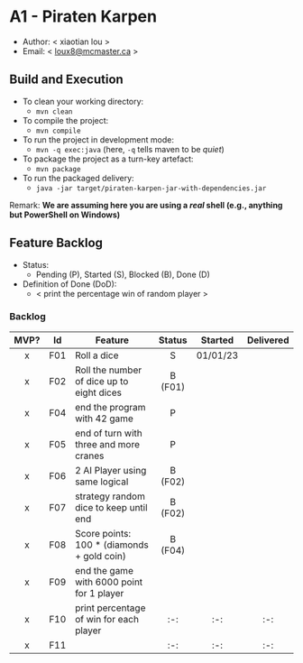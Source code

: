 # A1 - Piraten Karpen

  * Author: < xiaotian lou >
  * Email: < loux8@mcmaster.ca >

## Build and Execution

  * To clean your working directory:
    * `mvn clean`
  * To compile the project:
    * `mvn compile`
  * To run the project in development mode:
    * `mvn -q exec:java` (here, `-q` tells maven to be _quiet_)
  * To package the project as a turn-key artefact:
    * `mvn package`
  * To run the packaged delivery:
    * `java -jar target/piraten-karpen-jar-with-dependencies.jar` 

Remark: **We are assuming here you are using a _real_ shell (e.g., anything but PowerShell on Windows)**

## Feature Backlog

 * Status: 
   * Pending (P), Started (S), Blocked (B), Done (D)
 * Definition of Done (DoD):
   * < print the percentage win of random player >

### Backlog 

| MVP? | Id  | Feature  | Status  |  Started  | Delivered |
| :-:  |:-:  |---       | :-:     | :-:       | :-:       |
| x   | F01 | Roll a dice |  S | 01/01/23 |  |
| x   | F02 | Roll the number of dice up to eight dices  |  B (F01) |   |
| x   |F04 | end the program with 42 game  |  P  |   |
| x   | F05 | end of turn with three and more cranes | P | |
| x   | F06 | 2 AI Player using same logical  | B (F02) | |
| x   | F07 | strategy random dice to keep until end  | B (F02) | |
| x   | F08 | Score points: 100 * (diamonds + gold coin) | B (F04) | | 
| x   | F09 | end the game with 6000 point for 1 player | | |
| x  |F10  |print percentage of win for each player | :-:     | :-:       | :-:       |
| x  |F11  | | :-:     | :-:       | :-:       |


